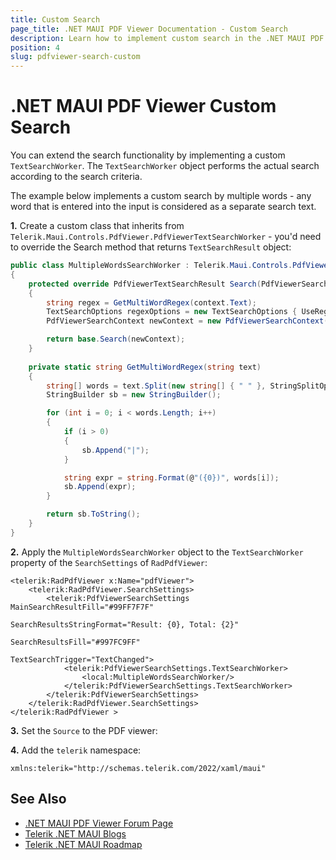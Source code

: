 ```yaml
---
title: Custom Search
page_title: .NET MAUI PDF Viewer Documentation - Custom Search
description: Learn how to implement custom search in the .NET MAUI PDF Viewer control. 
position: 4
slug: pdfviewer-search-custom
---
```


# .NET MAUI PDF Viewer Custom Search

You can extend the search functionality by implementing a custom `TextSearchWorker`. The `TextSearchWorker` object performs the actual search according to the search criteria.

The example below implements a custom search by multiple words - any word that is entered into the input is considered as a separate search text.

**1.** Create a custom class that inherits from `Telerik.Maui.Controls.PdfViewer.PdfViewerTextSearchWorker` - you'd need to override the Search method that returns `TextSearchResult` object:

```C#
public class MultipleWordsSearchWorker : Telerik.Maui.Controls.PdfViewer.PdfViewerTextSearchWorker
{
    protected override PdfViewerTextSearchResult Search(PdfViewerSearchContext context)
    {
        string regex = GetMultiWordRegex(context.Text);
        TextSearchOptions regexOptions = new TextSearchOptions { UseRegularExpression = true };
        PdfViewerSearchContext newContext = new PdfViewerSearchContext(context.PdfViewer, context.Document, regex, regexOptions, context.SearchProgress, context.CancellationToken);

        return base.Search(newContext);
    }
   
    private static string GetMultiWordRegex(string text)
    {
        string[] words = text.Split(new string[] { " " }, StringSplitOptions.RemoveEmptyEntries);
        StringBuilder sb = new StringBuilder();

        for (int i = 0; i < words.Length; i++)
        {
            if (i > 0)
            {
                sb.Append("|");
            }

            string expr = string.Format(@"({0})", words[i]);
            sb.Append(expr);
        }

        return sb.ToString();
    }
}
```

**2.** Apply the `MultipleWordsSearchWorker` object to the `TextSearchWorker` property of the `SearchSettings` of `RadPdfViewer`:

```XAML
<telerik:RadPdfViewer x:Name="pdfViewer">
    <telerik:RadPdfViewer.SearchSettings>
        <telerik:PdfViewerSearchSettings MainSearchResultFill="#99FF7F7F"
                                            SearchResultsStringFormat="Result: {0}, Total: {2}"
                                            SearchResultsFill="#997FC9FF"
                                            TextSearchTrigger="TextChanged">
            <telerik:PdfViewerSearchSettings.TextSearchWorker>
                <local:MultipleWordsSearchWorker/>
            </telerik:PdfViewerSearchSettings.TextSearchWorker>
        </telerik:PdfViewerSearchSettings>
    </telerik:RadPdfViewer.SearchSettings>
</telerik:RadPdfViewer >
```

**3.** Set the `Source` to the PDF viewer:

<snippet id='pdfviewer-search-settings-loading-document' />

**4.** Add the `telerik` namespace:

```XAML
xmlns:telerik="http://schemas.telerik.com/2022/xaml/maui"
```

## See Also

- [.NET MAUI PDF Viewer Forum Page](https://www.telerik.com/forums/maui?tagId=2059)
- [Telerik .NET MAUI Blogs](https://www.telerik.com/blogs/mobile-net-maui)
- [Telerik .NET MAUI Roadmap](https://www.telerik.com/support/whats-new/maui-ui/roadmap)
